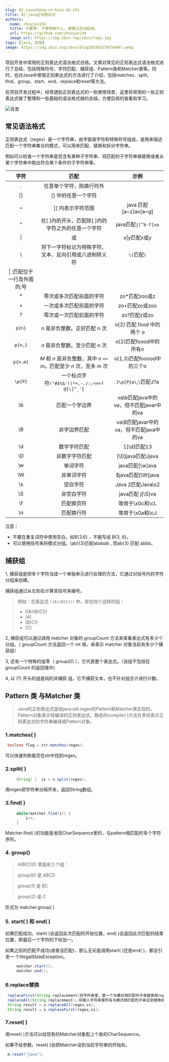 ```yaml
---
slug: 02-javazheng-ze-biao-da-shi
title: 02-java正则表达式
authors:
  name: zhoujun134
  title: 不要等! 不管想做什么, 都要立刻动起来。
  url: https://github.com/zhoujun134
  image_url: https://img.zbus.top/zbus/logo.jpg
tags: [java, 后端]
image: https://img.zbus.top/zbus/blog202403150754487.webp
---
```

 
 项目开发中常用的正则表达式语法格式总结。文章对常见的正则表达式语法格式进行了总结，包括特殊符号、字符匹配、捕获组、Pattern类和Matcher类等。同时，也对Java中使用正则表达式的方法进行了介绍，包括matches、split、find、group、start、end、replace和reset等方法。 
<!-- truncate -->  
 在项目开发过程中，经常遇到正则表达式的一些使用场景，这里将常用的一些正则表达式做了整理和一些基础的语法格式做的总结。方便后续的查看和学习。

![背景](https://img.zbus.top//zbus/blog/202309241407767.webp)

## 常见语法格式

正则表达式（regex）是一个字符串，由字面值字符和特殊符号组成，是用来描述匹配一个字符串集合的模式，可以用来匹配、替换和拆分字符串。

例如可以检查一个字符串是否含有某种子字符串、将匹配的子字符串做替换或者从某个字符串中取出符合某个条件的子字符串等。

|            字符             |                             匹配                             |              示例              |
| :-------------------------: | :----------------------------------------------------------: |:----------------------------:|
|              .              |                   任意单个字符，除换行符外                   |                              |
|             \[]             |                     \[] 中的任意一个字符                     |                              |
|             \~              |                      \[] 内表示字符范围                      |    java 匹配 \[a~z]av\[a~g]    |
|              ^              |     在\[ ]内的开头，匹配除\[ ]内的字符之外的任意一个字符     |      java匹配`j[^b-f]va`       |
|             \|              |                              或                              |          x\|y匹配x或y           |
|             \\              |    将下一字符标记为特殊字符、文本、反向引用或八进制转义符    |          `\(`匹配`(`           |
| \| ;匹配位于一行及外围的;号 |                                                              |                              |
|             \*              |                   零次或多次匹配前面的字符                   |         zo\*匹配zoo或z          |
|              +              |                   一次或多次匹配前面的字符                   |         zo+匹配zo或zoo          |
|              ?              |                   零次或一次匹配前面的字符                   |          zo?匹配z或zo           |
|           `p{n}`            |               *n* 是非负整数。正好匹配 *n* 次                |     o{2} 匹配 food 中的两个 o      |
|           `p{n,}`           |               *n* 是非负整数。至少匹配 *n* 次                |       o{2}匹配foood中的所有o       |
|          `p{n,m}`           | *M* 和 *n* 是非负整数，其中 *n* `<=` *m*。匹配至少 *n* 次，至多 *m* 次 |     o{1,3}匹配fooood中的三个o      |
|           `\p{P}`           |         一个标点字符`!"#$%&'()*+,-./:;<=>?@[\]^_'{`          |     `J\p{P}a\`,`\`匹配J?a      |
|             \b              |                        匹配一个字边界                        | va\b匹配java中的va，但不匹配javar中的va |
|             \B              |                         非字边界匹配                         | va\B匹配javar中的va，但不匹配java中的va |
|             \d              |                         数字字符匹配                         |          1\[\d]匹配13          |
|             \D              |                        非数字字符匹配                        |       \[\D]java匹配Jjava       |
|             \w              |                           单词字符                           |        java匹配\[\w]ava        |
|             \W              |                          非单词字符                          |      \$java匹配\[\W]java       |
|             \s              |                           空白字符                           |       Java 2匹配Java\s2        |
|             \S              |                          非空白字符                          |       java匹配 j\[\S]va        |
|             \f              |                          匹配换页符                          |         等效于\x0c和\cL          |
|             \n              |                          匹配换行符                          |         等效于\x0a和\cJ          |

注意：

*   不要在重复词符中使用空白。如B{3,6} ，不能写成 B{3, 6}。
*   可以使用括号来将模式分组。(ab){3}匹配ababab , 而ab{3} 匹配 abbb。

## 捕获组

1, 捕获组是把多个字符当成一个单独单元进行处理的方法，它通过对括号内的字符分组来创建。

捕获组通过从左到右计算其括号来编号。

> 例如：在表达式 `((A)(B(C)))` 中，存在四个这样的组：
>
> *   ((A)(B(C)))
> *   (A)
> *   (B(C))
> *   (C)

2, 捕获组可以通过调用 matcher 对象的 groupCount 方法来查看表达式有多少个分组。（ groupCount 方法返回一个 int 值，来表示 matcher 对象当前有多少个捕获组）

3, 还有一个特殊的组零（ group(0) ），它代表整个表达式。（该组不包括在 groupCount 的返回值中）

4, 以 (?) 开头的组是纯的非捕获 组，它不捕获文本，也不针对组合计进行计数。

## Pattern 类 与Matcher 类

> Java的正则表达式是由java.util.regex的Pattern和Matcher类实现的。Pattern对象表示经编译的正则表达式。静态的compile( )方法负责将表示正则表达式的字符串编译成Pattern对象。

### 1.matches( )

```java
 boolean flag = str.matches(regex);
```

可以快速判断能否在str中找到regex。

### 2.split( )

```java
     String[ ]  ss = s.split(regex);
```

用regex把字符串分隔开来，返回String数组。

### 3.find( )

```java
     while(matcher.find(i)) {
         i++;
     }
```

Matcher.find( )的功能是发现CharSequence里的，与pattern相匹配的多个字符序列。

### 4. group()

> A(B(C))D 里面有三个组：
>
> group(0) 是 ABCD
>
> group(1) 是 BC
>
> group(2) 是 C

形式为 matcher.group( )

### 5. start( ) 和 end( )

如果匹配成功，start( )会返回此次匹配的开始位置，end( )会返回此次匹配的结束位置，即最后一个字符的下标加一。

如果之前的匹配不成功(或者没匹配)，那么无论是调用start( )还是end( )，都会引发一 个IllegalStateException。

```java
     matcher.start();
     matcher.end();
```

### 6.replace替换

```java
 replaceFirst(String replacement)将字符串里，第一个与模式相匹配的子串替换成replacement。
 replaceAll(String replacement)，将输入字符串里所有与模式相匹配的子串全部替换成replacement。
 String result = s.replaceAll(regex,ss);
 String result = s.replaceFirst(regex,ss);
```

### 7.reset( )

用reset( )方法可以给现有的Matcher对象配上个新的CharSequence。

如果不给参数，reset( )会把Matcher设到当前字符串的开始处。

```java
 m.reset("java");
```
